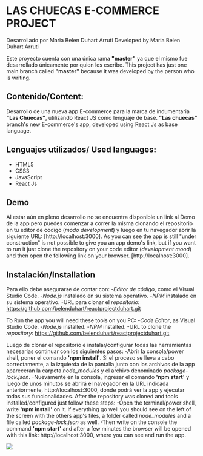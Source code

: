 # LAS CHUECAS E-COMMERCE PROJECT

Desarrollado por Maria Belen Duhart Arruti
Developed by Maria Belen Duhart Arruti

Este proyecto cuenta con una única rama **"master"** ya que el mismo fue desarrollado únicamente por quien les escribe.
This project has just one main branch called **"master"** because it was developed by the person who is writing.

## Contenido/Content:
Desarrollo de una nueva app E-commerce para la marca  de indumentaria **"Las Chuecas"**, utilizando React JS como lenguaje de base.
**"Las chuecas"** branch's new E-commerce's app, developed using React Js as base language.

## Lenguajes utilizados/ Used languages:
 + HTML5
 + CSS3
 + JavaScript
 + React Js

## Demo
Al estar aún en pleno desarrollo no se encuentra disponible un link al Demo de la app pero puedes comenzar a correr la misma clonando el repositorio en tu editor de codigo (_modo development_) y luego en tu navegador abrir la siguiente URL: 
[http://localhost:3000].
As you can see the app is still "under construction" is not possible to give you an app demo's link, but if you want to run it just clone the repository on your code editor (_development mood_) and then open the following link on your browser. [http://localhost:3000].

## Instalación/Installation
Para ello debe asegurarse de contar con:
-_Editor de código_, como el Visual Studio Code.
-_Node.js_ instalado en su sistema operativo.
-_NPM_ instalado en su sistema operativo.
-URL para clonar el _repositorio_: https://github.com/belenduhart/reactprojectduhart.git

To Run the app you will need these tools on you PC:
-_Code Editor_, as Visual Studio Code.
-_Node.js_ installed.
-_NPM_ installed.
-URL to clone the _repository_:  https://github.com/belenduhart/reactprojectduhart.git


Luego de clonar el repositorio e instalar/configurar todas las herramientas necesarias continuar con los siguientes pasos:
-Abrir la consola/power shell, poner el comando **'npm install'**. Si el proceso se lleva a cabo correctamente, a la izquierda de la pantalla junto con los archivos de la app apareceran la carpeta _node_modules_ y el archivo denominado _package-lock.json_.
-Nuevamente en la consola, ingresar el comando **'npm start'** y luego de unos minutos se abrirá el navegador en la URL indicada anteriormente, http://localhost:3000, donde podrá ver la app y ejecutar todas sus funcionalidades.
After the repository was cloned and tools installed/configured just follow these steps:
-Open the terminal/power shell, write **'npm install'** on it. If everything go well you should see on the left of the screen with the others app's files, a folder called _node_modules_ and a file called _package-lock.json_ as well.
-Then write on the console the command **'npm start'** and after a few minutes the browser will be opened with this link: http://localhost:3000, where you can see and run the app.


<img src="https://i.ibb.co/99D5TBc/chueks.png">
          
        
